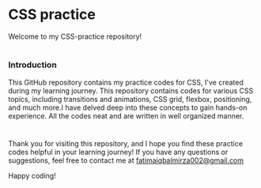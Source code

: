 
# CSS practice
Welcome to my CSS-practice repository!
 
 # <h3>Introduction</h3>
This GitHub repository contains my practice codes for CSS, I've created during my learning journey. This repository contains codes for various CSS topics, 
including transitions and animations, CSS grid, flexbox, positioning, and much more.I have delved deep into these concepts to gain hands-on experience.
All the codes neat and are written in well organized manner.

# 
Thank you for visiting this repository, and I hope you find these practice codes helpful in your learning journey! If you have any questions or suggestions, 
feel free to contact me at fatimaiqbalmirza002@gmail.com

Happy coding!
